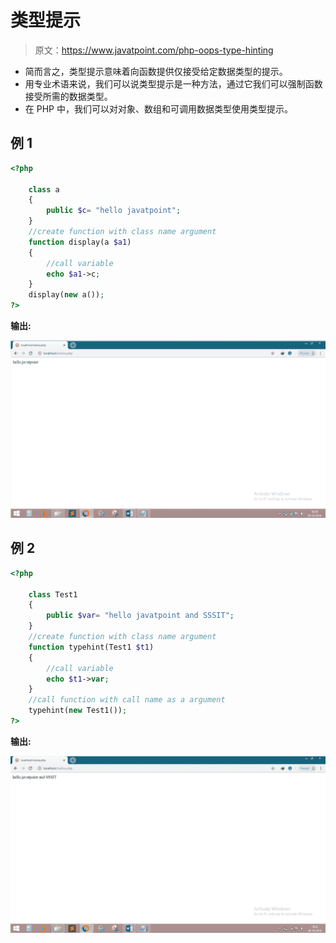 # 类型提示

> 原文：<https://www.javatpoint.com/php-oops-type-hinting>

*   简而言之，类型提示意味着向函数提供仅接受给定数据类型的提示。
*   用专业术语来说，我们可以说类型提示是一种方法，通过它我们可以强制函数接受所需的数据类型。
*   在 PHP 中，我们可以对对象、数组和可调用数据类型使用类型提示。

## 例 1

```php
<?php

	class a
	{
		public $c= "hello javatpoint";
	}
	//create function with class name argument
	function display(a $a1)
	{
		//call variable
		echo $a1->c;
	}
	display(new a());
?>

```

**输出:**

![Type Hinting](img/d4b5d35f5cbe1ce56fb25536538af58e.png)

## 例 2

```php
<?php

	class Test1
	{
		public $var= "hello javatpoint and SSSIT";
	}
	//create function with class name argument
	function typehint(Test1 $t1)
	{
		//call variable
		echo $t1->var;
	}
	//call function with call name as a argument
	typehint(new Test1());
?>

```

**输出:**

![Type Hinting](img/2d189fedb4f5c3b1dc166e1b711ba5c6.png)
